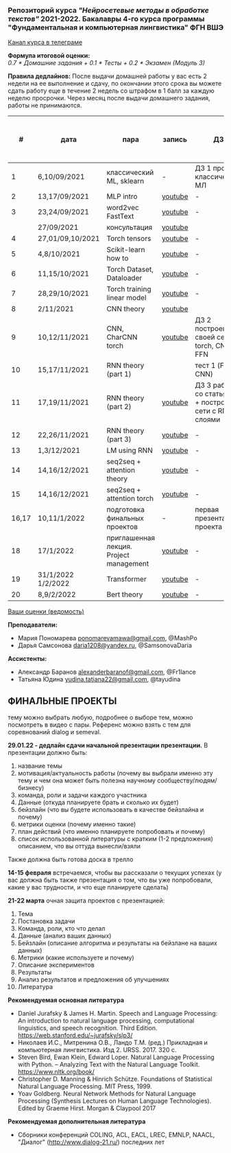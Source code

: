 ### Репозиторий курса *"Нейросетевые методы в обработке текстов"* 2021-2022.  Бакалавры 4-го курса программы "Фундаментальная и компьютерная лингвистика" ФГН ВШЭ

[Канал курса в телеграме](https://t.me/hse_nnmethods2122)

**Формула итоговой оценки:**  
*0.7 * Домашние задания + 0.1 * Тесты +  0.2 * Экзамен (Модуль 3)*

**Правила дедлайнов:** 
После выдачи домашней работы у вас есть 2 недели на ее выполнение и сдачу, по окончании этого срока вы можете сдать работу еще в течение 2 недель со штрафом в 1 балл за каждую неделю просрочки. Через месяц после выдачи домашнего задания, работы не принимаются.


\# | дата| пара|запись| ДЗ  | Мягкий дедлайн | Жесткий дедлайн | Ссылка на форму для сдачи
| -------------| -------------| -------------| -------------| ------------- | ------------- | ----------- | ---------------- | 
| 1|6,10/09/2021|классический ML, sklearn | - | ДЗ 1 про классический МЛ   |  26.09.21 23:59  | 10.10.21 23:59  | [google forms](https://forms.gle/igoRrML4g9uGt6p1A) |
| 2|13,17/09/2021|MLP intro| [youtube](https://www.youtube.com/watch?v=lFh6kKYiaZw) | - | - | - | - |
| 3|23,24/09/2021|word2vec FastText| [youtube](https://youtu.be/InwNEwh6DYk) | - | - | - | - |
| |27/09/2021|консультация| [youtube](https://www.youtube.com/watch?v=qKJljmY90Yk) | | | | |
| 4|27,01/09,10/2021|Torch tensors| [youtube](https://youtu.be/HQyx8vK1S4A) | - | - | - | - |
| 5|4,8/10/2021|Scikit-learn how to| [youtube](https://youtu.be/uZlYMKHMdMA) | - | - | - | - |
| 6|11,15/10/2021|Torch Dataset, Dataloader| [youtube](https://youtu.be/s9WPMP8CXnI) | - | - | - | - |
| 7|28,29/10/2021|Torch training linear model| [youtube](https://youtu.be/52Ky4PP1kmg) | - | - | - | - |
| 8|2/11/2021|CNN theory| [youtube](https://youtu.be/pyxq1HxdB1M) |  | - | - | - |
| 9|10,12/11/2021|CNN, CharCNN  torch| [youtube](https://youtu.be/GCV7CBg5kIY) | ДЗ 2 построение своей сети в torch, CNN + FFN | 26.11.21 23:59 | 10.12.21 23:59| [google forms](https://docs.google.com/forms/d/e/1FAIpQLScNQfeHd9TF7kO73126q-zhwQlPi4-snNxSyGO0NxKMitxgDQ/viewform?usp=sf_link) |
| 10|15,17/11/2021|RNN theory (part 1)|   | тест 1 (FFN и CNN) | 1.12.21 23:59 | 15.12.21 23:59 | [google forms](https://docs.google.com/forms/d/1pVhBqFRZOWO9YMbdZZWhEOwuTzRREEThNmq8uzj3JL0/edit?usp=sharing) |
| 11|17,19/11/2021|RNN theory (part 2)| [youtube](https://youtu.be/xdxLN17eVIU) | ДЗ 3 работа со статьями + построение сети с RNN слоями  |15.12.21 | 29.12.21 | [google forms](https://docs.google.com/forms/d/107DomtonrXme0RkKcgIQmY-dXMmWb-JEcwsdIED0ago/edit) |
| 12|22,26/11/2021|RNN theory (part 3)| [youtube](https://youtu.be/seLYJ7y_4yo) | - | - | - | - |
| 13|1,3/12/2021|LM using RNN| [youtube](https://youtu.be/zyo9xf3DXhw) | - | - | - | - |
| 14|14,16/12/2021|seq2seq + attention theory| [youtube](https://youtu.be/ZuMniHMWe0Q) | - | - | - | - |
| 15|14,16/12/2021|seq2seq + attention torch| [youtube](https://youtu.be/6OxmzcUA9RI) | - | - | - | - |
| 16,17|10,11/1/2022|подготовка финальных проектов| - | первая презентация проекта | 29.01.2022 | - | [google forms](https://docs.google.com/forms/d/1LUyoapXuKRXJ2U4oT5X5vCCq6MsFEQ1ktNhtgSPS1j8/edit?usp=sharing) |
| 18|17/1/2022|приглашенная лекция. Project management| [youtube](https://youtu.be/Q4Tg5PiBUkU) | - | - | - | - |
| 19|31/1/2022 1/2/2022|Transformer| [youtube](https://youtu.be/G0VSqmlqwS4) | - | - | - | - |
| 20|8,9/2/2022|Bert theory| [youtube](https://youtu.be/NtqPoqAndfI) | - | - | - | - |




[Ваши оценки (ведомость)](https://docs.google.com/spreadsheets/d/1EcETCgAVFi4konmjudonCb-e9uVrKvqNygzjW8CGMdE/edit#gid=0)

**Преподаватели:**
- Мария Пономарева ponomarevamawa@gmail.com, @MashPo
- Дарья Самсонова daria1208@yandex.ru, @SamsonovaDaria

**Ассистенты:**
- Александр Баранов alexanderbaranof@gmail.com, @Fr1lance 
- Татьяна Юдина yudina.tatiana22@gmail.com, @tayudina



## ФИНАЛЬНЫЕ ПРОЕКТЫ 

тему можно выбрать любую, подробнее о выборе тем, можно посмотреть в видео с пары. Референс можно взять с тем для соревнований dialog и semeval.

**29.01.22 - дедлайн сдачи начальной презентации презентации.** 
В презентации  должно быть:
1) название темы
2) мотивация/актуальность работы (почему вы выбрали именно эту тему и чем она может быть полезна научному сообществу/людям/бизнесу)
3) команда, роли и задачи каждого участника 
4) Данные (откуда планируете брать и сколько их будет)
5) бейзлайн (что вы будете использовать в качестве бейзлайна и почему)
6) метрики оценки (почему именно такие)
7) план действий (что именно планируете попробовать и почему) 
8) список использованной литературы с кратким (1-2 предложения) описанием, что вы оттуда вынесли/взяли

Также должна быть готова доска в трелло

**14-15 февраля** встречаемся, чтобы вы рассказали о текущих успехах (у вас должна быть также презентация о том, что вы уже попробовали, какие у вас трудности, и что еще  планируете сделать)

**21-22 марта** очная защита проектов с презентацией:
1) Тема 
2) Постановка задачи
3) Команда, роли, кто что делал
4) Данные (анализ ваших данных)
5) Бейзлайн (описание алгоритма и результаты на бейзлане на ваших данных) 
6) Метрики (какие используете и почему)
7) Описание экспериментов 
8) Результаты
9) Анализ результатов и предложения об улучшениях 
10) Литература 

**Рекомендуемая основная литература** 
- Daniel Jurafsky & James H. Martin. Speech and Language Processing: An introduction to natural language processing, computational linguistics, and speech recognition. Third Edition. https://web.stanford.edu/~jurafsky/slp3/
- Николаев И.С., Митренина О.В., Ландо Т.М. (ред.) Прикладная и компьютерная лингвистика. Изд 2. URSS. 2017. 320 с.
- Steven Bird, Ewan Klein, Edward Loper. Natural Language Processing with Python. – Analyzing Text with the Natural Language Toolkit. https://www.nltk.org/book/
- Christopher D. Manning & Hinrich Schütze. Foundations of Statistical Natural Language Processing. MIT Press, 1999.
- Yoav Goldberg. Neural Network Methods for Natural Language Processing (Synthesis Lectures on Human Language Technologies). Edited by Graeme Hirst. Morgan & Claypool 2017

**Рекомендуемая дополнительная литература**
- Cборники конференций COLING, ACL, EACL, LREC, EMNLP, NAACL, "Диалог" (http://www.dialog-21.ru/) последних лет
